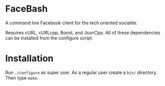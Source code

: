 FaceBash
========

A command line Facebook client for the tech oriented socialite.

Requires cURL, cURLcpp, Boost, and JsonCpp. All of these dependencies can be installed from the configure script.

Installation
============

Run <code>./configure</code> as super user. As a regular user create a <code>bin/</code> directory. Then type <code>make</code>.